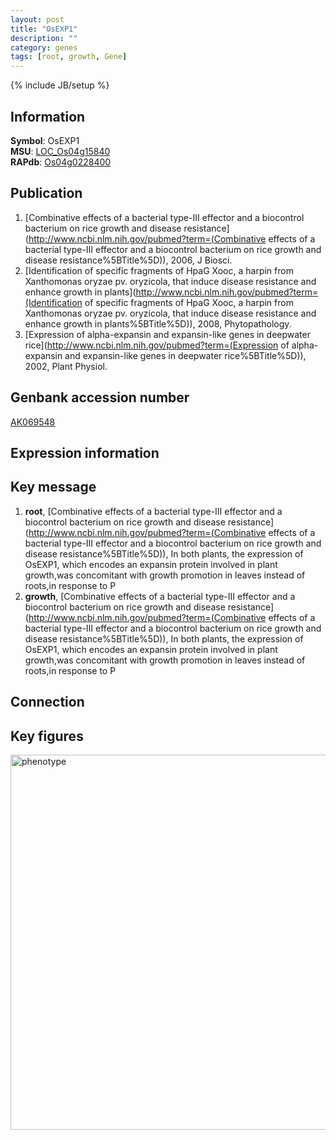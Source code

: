 ```yaml
---
layout: post
title: "OsEXP1"
description: ""
category: genes
tags: [root, growth, Gene]
---
```

{% include JB/setup %}

## Information
__Symbol__: OsEXP1  
__MSU__: [LOC_Os04g15840](http://rice.plantbiology.msu.edu/cgi-bin/ORF_infopage.cgi?orf=LOC_Os04g15840)  
__RAPdb__: [Os04g0228400](http://rapdb.dna.affrc.go.jp/viewer/gbrowse_details/irgsp1?name=Os04g0228400)  

## Publication
1. [Combinative effects of a bacterial type-III effector and a biocontrol bacterium on rice growth and disease resistance](http://www.ncbi.nlm.nih.gov/pubmed?term=(Combinative effects of a bacterial type-III effector and a biocontrol bacterium on rice growth and disease resistance%5BTitle%5D)), 2006, J Biosci.
2. [Identification of specific fragments of HpaG Xooc, a harpin from Xanthomonas oryzae pv. oryzicola, that induce disease resistance and enhance growth in plants](http://www.ncbi.nlm.nih.gov/pubmed?term=(Identification of specific fragments of HpaG Xooc, a harpin from Xanthomonas oryzae pv. oryzicola, that induce disease resistance and enhance growth in plants%5BTitle%5D)), 2008, Phytopathology.
3. [Expression of alpha-expansin and expansin-like genes in deepwater rice](http://www.ncbi.nlm.nih.gov/pubmed?term=(Expression of alpha-expansin and expansin-like genes in deepwater rice%5BTitle%5D)), 2002, Plant Physiol.

## Genbank accession number
[AK069548](http://www.ncbi.nlm.nih.gov/nuccore/AK069548)

## Expression information

## Key message
1. __root__, [Combinative effects of a bacterial type-III effector and a biocontrol bacterium on rice growth and disease resistance](http://www.ncbi.nlm.nih.gov/pubmed?term=(Combinative effects of a bacterial type-III effector and a biocontrol bacterium on rice growth and disease resistance%5BTitle%5D)),  In both plants, the expression of OsEXP1, which encodes an expansin protein involved in plant growth,was concomitant with growth promotion in leaves instead of roots,in response to P
2. __growth__, [Combinative effects of a bacterial type-III effector and a biocontrol bacterium on rice growth and disease resistance](http://www.ncbi.nlm.nih.gov/pubmed?term=(Combinative effects of a bacterial type-III effector and a biocontrol bacterium on rice growth and disease resistance%5BTitle%5D)),  In both plants, the expression of OsEXP1, which encodes an expansin protein involved in plant growth,was concomitant with growth promotion in leaves instead of roots,in response to P

## Connection

## Key figures
<img src="http://ricencode.github.io/images/OsEXP1.pheno.png" alt="phenotype"  style="width: 600px;"/>



